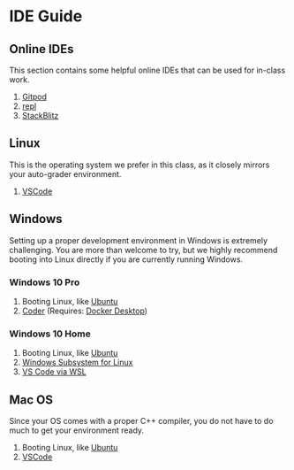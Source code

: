 # IDE Guide

## Online IDEs

This section contains some helpful online IDEs that can be used for in-class work.

1. [Gitpod](https://www.gitpod.io/)
2. [repl](https://repl.it/)
3. [StackBlitz](https://stackblitz.com/)

## Linux

This is the operating system we prefer in this class, as it closely mirrors your auto-grader environment.

1. [VSCode](https://code.visualstudio.com/)

## Windows

Setting up a proper development environment in Windows is extremely challenging.
You are more than welcome to try, but we highly recommend booting into Linux directly if you are currently running Windows.

### Windows 10 Pro

1. Booting Linux, like [Ubuntu](https://www.ubuntu.com/)
2. [Coder](https://coder.com/) (Requires: [Docker Desktop](https://docs.docker.com/docker-for-windows/install/))

### Windows 10 Home

1. Booting Linux, like [Ubuntu](https://www.ubuntu.com/)
2. [Windows Subsystem for Linux](https://docs.microsoft.com/en-us/windows/wsl/install-win10)
3. [VS Code via WSL](https://code.visualstudio.com/docs/remote/wsl)

## Mac OS

Since your OS comes with a proper C++ compiler, you do not have to do much to get your environment ready.

1. Booting Linux, like [Ubuntu](https://www.ubuntu.com/)
2. [VSCode](https://code.visualstudio.com/)
